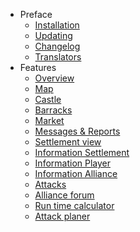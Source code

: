 - Preface
	- [Installation](/docs/installation)
	- [Updating](/docs/update)
	- [Changelog](/docs/changelog)
	- [Translators](/docs/translators)
- Features
	- [Overview](/docs/overviewvillages)
	- [Map](/docs/map)
	- [Castle](/docs/main)
	- [Barracks](/docs/barracks)
	- [Market](/docs/market)
	- [Messages & Reports](/docs/messages)
	- [Settlement view](/docs/overview)
	- [Information Settlement](/docs/infovillage)
	- [Information Player](/docs/infoplayer)
	- [Information Alliance](/docs/infoally)
	- [Attacks](/docs/attacks)
	- [Alliance forum](/docs/forum)
	- [Run time calculator](/docs/runtimecalculator)
	- [Attack planer](/docs/attackplaner)
